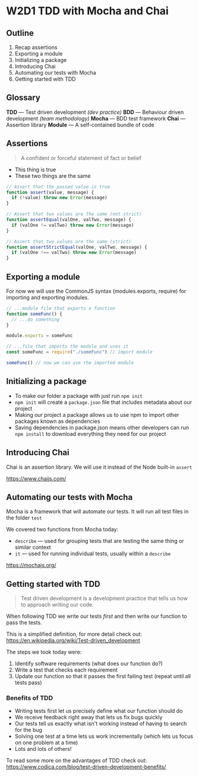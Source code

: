 # W2D1 TDD with Mocha and Chai

## Outline
1. Recap assertions
1. Exporting a module
1. Initializing a package
1. Introducing Chai
1. Automating our tests with Mocha
1. Getting started with TDD

## Glossary
**TDD** — Test driven development *(dev practice)*
**BDD** — Behaviour driven development *(team methodology)*
**Mocha** — BDD test framework
**Chai** — Assertion library
**Module** — A self-contained bundle of code

## Assertions
> A confident or forceful statement of fact or belief

* This thing is true
* These two things are the same

```javascript
// Assert that the passed value is true
function assert(value, message) {
  if (!value) throw new Error(message)
}

// Assert that two values are the same (not strict)
function assertEqual(valOne, valTwo, message) {
  if (valOne != valTwo) throw new Error(message)
}

// Assert that two values are the same (strict)
function assertStrictEqual(valOne, valTwo, message) {
  if (valOne !== valTwo) throw new Error(message)
}
```

## Exporting a module
For now we will use the CommonJS syntax (modules.exports, require) for importing and exporting modules.

```javascript
// ...module file that exports a function
function someFunc() {
  // ...do something
}

module.exports = someFunc

// ...file that imports the module and uses it
const someFunc = require("./someFunc") // import module

someFunc() // now we can use the imported module
```

## Initializing a package
* To make our folder a package with just run `npm init`
* `npm init` will create a `package.json` file that includes metadata about our project
* Making our project a package allows us to use npm to import other packages known as dependencies
* Saving dependencies in package.json means other developers can run `npm install` to download everything they need for our project

## Introducing Chai
Chai is an assertion library. We will use it instead of the Node built-in `assert`

https://www.chaijs.com/

## Automating our tests with Mocha
Mocha is a framework that will automate our tests. It will run all test files in the folder `test`

We covered two functions from Mocha today:
* `describe` — used for grouping tests that are testing the same thing or similar context
* `it` — used for running individual tests, usually within a `describe`

https://mochajs.org/

## Getting started with TDD
> Test driven development is a development practice that tells us how to approach writing our code.

When following TDD we write our tests *first* and then write our function to pass the tests.

This is a simplified definition, for more detail check out: https://en.wikipedia.org/wiki/Test-driven_development

The steps we took today were:
1. Identify software requirements (what does our function do?)
1. Write a test that checks each requirement
1. Update our function so that it passes the first failing test (repeat until all tests pass)

### Benefits of TDD
* Writing tests first let us precisely define what our function should do
* We receive feedback right away that lets us fix bugs quickly
* Our tests tell us exactly what isn't working instead of having to search for the bug
* Solving one test at a time lets us work incrementally (which lets us focus on one problem at a time)
* Lots and lots of others!

To read some more on the advantages of TDD check out: https://www.codica.com/blog/test-driven-development-benefits/
